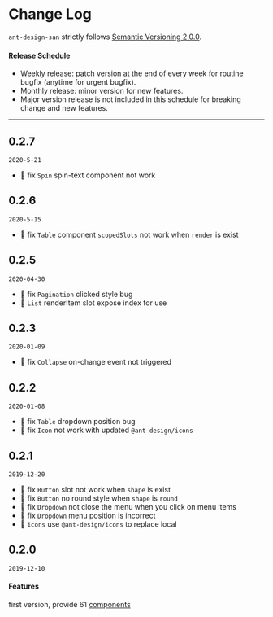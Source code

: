 # Change Log

`ant-design-san` strictly follows [Semantic Versioning 2.0.0](http://semver.org/).

#### Release Schedule

- Weekly release: patch version at the end of every week for routine bugfix (anytime for urgent bugfix).
- Monthly release: minor version for new features.
- Major version release is not included in this schedule for breaking change and new features.

---

## 0.2.7

`2020-5-21`

- 🐞 fix `Spin` spin-text component not work

## 0.2.6

`2020-5-15`

- 🐞 fix `Table` component `scopedSlots` not work when `render` is exist

## 0.2.5

`2020-04-30`

- 🐞 fix `Pagination` clicked style bug
- 🐞 `List` renderItem slot expose index for use

## 0.2.3

`2020-01-09`

- 🐞 fix `Collapse` on-change event not triggered

## 0.2.2

`2020-01-08`

- 🐞 fix `Table` dropdown position bug
- 🐞 fix `Icon` not work with updated `@ant-design/icons`

## 0.2.1

`2019-12-20`

- 🐞 fix `Button` slot not work when `shape` is exist
- 🐞 fix `Button` no round style when `shape` is `round`
- 🐞 fix `Dropdown` not close the menu when you click on menu items
- 🐞 fix `Dropdown` menu position is incorrect
- 🐞 `icons` use `@ant-design/icons` to replace local

## 0.2.0

`2019-12-10`

#### Features

first version, provide 61 [components](https://github.com/ecomfe/santd/blob/master/src/index.js)
